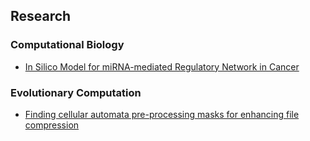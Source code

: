 ## Research

### Computational Biology
 - [In Silico Model for miRNA-mediated Regulatory Network in Cancer](https://github.com/compbiolabucf/PTNet)
### Evolutionary Computation

- [Finding cellular automata pre-processing masks for enhancing file compression](http://www.cs.ucf.edu/~ecl/projects/ca-compress.html)
